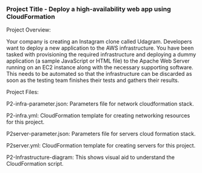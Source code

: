 ### Project Title - Deploy a high-availability web app using CloudFormation


Project Overview:


Your company is creating an Instagram clone called Udagram.
Developers want to deploy a new application to the AWS infrastructure.
You have been tasked with provisioning the required infrastructure and deploying a dummy application (a sample JavaScript or HTML file) to the Apache Web Server running on an EC2 instance along with the necessary supporting software.
This needs to be automated so that the infrastructure can be discarded as soon as the testing team finishes their tests and gathers their results.



Project Files:


P2-infra-parameter.json: Parameters file for network cloudformation stack.

P2-infra.yml: CloudFormation template for creating networking resources for this project.

P2server-parameter.json: Parameters file for servers cloud formation stack.

P2server.yml: CloudFormation template for creating servers for this project.

P2-Infrastructure-diagram: This shows visual aid to understand the CloudFormation script.
